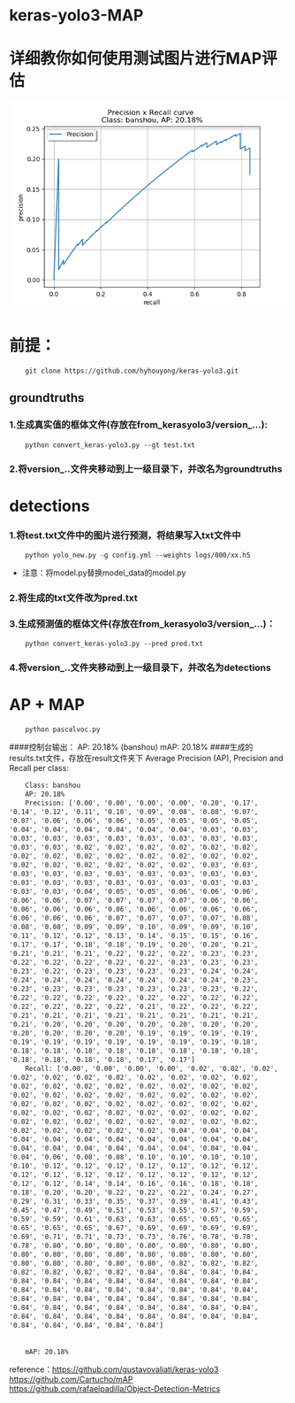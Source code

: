 # keras-yolo3-MAP
# 详细教你如何使用测试图片进行MAP评估
![](https://github.com/hyhouyong/keras-yolo3-MAP/blob/master/results/banshou.png)
# 前提：
        git clone https://github.com/hyhouyong/keras-yolo3.git
## groundtruths
### 1.生成真实值的框体文件(存放在from_kerasyolo3/version_...):
        python convert_keras-yolo3.py --gt test.txt 
### 2.将version_..文件夹移动到上一级目录下，并改名为groundtruths

# detections
### 1.将test.txt文件中的图片进行预测，将结果写入txt文件中
        python yolo_new.py -g config.yml --weights logs/000/xx.h5
* 注意：将model.py替换model_data的model.py
### 2.将生成的txt文件改为pred.txt
### 3.生成预测值的框体文件(存放在from_kerasyolo3/version_...)：
        python convert_keras-yolo3.py --pred pred.txt
### 4.将version_..文件夹移动到上一级目录下，并改名为detections

# AP + MAP
        python pascalvoc.py
####控制台输出：
        AP: 20.18% (banshou)
        mAP: 20.18%
####生成的results.txt文件，存放在result文件夹下
        Average Precision (AP), Precision and Recall per class:

        Class: banshou
        AP: 20.18%
        Precision: ['0.00', '0.00', '0.00', '0.00', '0.20', '0.17', '0.14', '0.12', '0.11', '0.10', '0.09', '0.08', '0.08', '0.07', '0.07', '0.06', '0.06', '0.06', '0.05', '0.05', '0.05', '0.05', '0.04', '0.04', '0.04', '0.04', '0.04', '0.04', '0.03', '0.03', '0.03', '0.03', '0.03', '0.03', '0.03', '0.03', '0.03', '0.03', '0.03', '0.03', '0.02', '0.02', '0.02', '0.02', '0.02', '0.02', '0.02', '0.02', '0.02', '0.02', '0.02', '0.02', '0.02', '0.02', '0.02', '0.02', '0.02', '0.02', '0.02', '0.02', '0.03', '0.03', '0.03', '0.03', '0.03', '0.03', '0.03', '0.03', '0.03', '0.03', '0.03', '0.03', '0.03', '0.03', '0.03', '0.03', '0.03', '0.03', '0.03', '0.03', '0.04', '0.05', '0.05', '0.06', '0.06', '0.06', '0.06', '0.06', '0.07', '0.07', '0.07', '0.07', '0.06', '0.06', '0.06', '0.06', '0.06', '0.06', '0.06', '0.06', '0.06', '0.06', '0.06', '0.06', '0.06', '0.07', '0.07', '0.07', '0.07', '0.08', '0.08', '0.08', '0.09', '0.09', '0.10', '0.09', '0.09', '0.10', '0.11', '0.12', '0.12', '0.13', '0.14', '0.15', '0.15', '0.16', '0.17', '0.17', '0.18', '0.18', '0.19', '0.20', '0.20', '0.21', '0.21', '0.21', '0.21', '0.22', '0.22', '0.22', '0.23', '0.23', '0.22', '0.22', '0.22', '0.22', '0.22', '0.23', '0.23', '0.23', '0.23', '0.22', '0.23', '0.23', '0.23', '0.23', '0.24', '0.24', '0.24', '0.24', '0.24', '0.24', '0.24', '0.24', '0.24', '0.23', '0.23', '0.23', '0.23', '0.23', '0.23', '0.23', '0.23', '0.22', '0.22', '0.22', '0.22', '0.22', '0.22', '0.22', '0.22', '0.22', '0.22', '0.22', '0.22', '0.22', '0.21', '0.22', '0.22', '0.22', '0.21', '0.21', '0.21', '0.21', '0.21', '0.21', '0.21', '0.21', '0.21', '0.20', '0.20', '0.20', '0.20', '0.20', '0.20', '0.20', '0.20', '0.20', '0.20', '0.20', '0.19', '0.19', '0.19', '0.19', '0.19', '0.19', '0.19', '0.19', '0.19', '0.19', '0.19', '0.18', '0.18', '0.18', '0.18', '0.18', '0.18', '0.18', '0.18', '0.18', '0.18', '0.18', '0.18', '0.18', '0.17', '0.17']
        Recall: ['0.00', '0.00', '0.00', '0.00', '0.02', '0.02', '0.02', '0.02', '0.02', '0.02', '0.02', '0.02', '0.02', '0.02', '0.02', '0.02', '0.02', '0.02', '0.02', '0.02', '0.02', '0.02', '0.02', '0.02', '0.02', '0.02', '0.02', '0.02', '0.02', '0.02', '0.02', '0.02', '0.02', '0.02', '0.02', '0.02', '0.02', '0.02', '0.02', '0.02', '0.02', '0.02', '0.02', '0.02', '0.02', '0.02', '0.02', '0.02', '0.02', '0.02', '0.02', '0.02', '0.02', '0.02', '0.02', '0.02', '0.02', '0.02', '0.02', '0.02', '0.04', '0.04', '0.04', '0.04', '0.04', '0.04', '0.04', '0.04', '0.04', '0.04', '0.04', '0.04', '0.04', '0.04', '0.04', '0.04', '0.04', '0.04', '0.04', '0.04', '0.06', '0.08', '0.08', '0.10', '0.10', '0.10', '0.10', '0.10', '0.12', '0.12', '0.12', '0.12', '0.12', '0.12', '0.12', '0.12', '0.12', '0.12', '0.12', '0.12', '0.12', '0.12', '0.12', '0.12', '0.12', '0.14', '0.14', '0.16', '0.16', '0.18', '0.18', '0.18', '0.20', '0.20', '0.22', '0.22', '0.22', '0.24', '0.27', '0.29', '0.31', '0.33', '0.35', '0.37', '0.39', '0.41', '0.43', '0.45', '0.47', '0.49', '0.51', '0.53', '0.55', '0.57', '0.59', '0.59', '0.59', '0.61', '0.63', '0.63', '0.65', '0.65', '0.65', '0.65', '0.65', '0.65', '0.67', '0.69', '0.69', '0.69', '0.69', '0.69', '0.71', '0.71', '0.73', '0.73', '0.76', '0.78', '0.78', '0.78', '0.80', '0.80', '0.80', '0.80', '0.80', '0.80', '0.80', '0.80', '0.80', '0.80', '0.80', '0.80', '0.80', '0.80', '0.80', '0.80', '0.80', '0.80', '0.80', '0.80', '0.82', '0.82', '0.82', '0.82', '0.82', '0.82', '0.82', '0.84', '0.84', '0.84', '0.84', '0.84', '0.84', '0.84', '0.84', '0.84', '0.84', '0.84', '0.84', '0.84', '0.84', '0.84', '0.84', '0.84', '0.84', '0.84', '0.84', '0.84', '0.84', '0.84', '0.84', '0.84', '0.84', '0.84', '0.84', '0.84', '0.84', '0.84', '0.84', '0.84', '0.84', '0.84', '0.84', '0.84', '0.84', '0.84', '0.84', '0.84', '0.84', '0.84', '0.84', '0.84', '0.84', '0.84', '0.84', '0.84']


        mAP: 20.18%
reference：https://github.com/gustavovaliati/keras-yolo3 <br>
           https://github.com/Cartucho/mAP<br>
           https://github.com/rafaelpadilla/Object-Detection-Metrics
        
  
